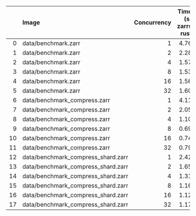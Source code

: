 |    | Image                              |   Concurrency |   Time (s)<br>zarrs<br>rust |   <br>tensorstore<br>python |   <br>zarr<br>python |   <br>zarrs<br>python |   <br>zarr<br>dask<br>python |   <br>zarrs<br>dask<br>python |   Memory (GB)<br>zarrs<br>rust |   <br>tensorstore<br>python |   <br>zarr<br>python |   <br>zarrs<br>python |   <br>zarr<br>dask<br>python |   <br>zarrs<br>dask<br>python |
|---:|:-----------------------------------|--------------:|----------------------------:|----------------------------:|---------------------:|----------------------:|-----------------------------:|------------------------------:|-------------------------------:|----------------------------:|---------------------:|----------------------:|-----------------------------:|------------------------------:|
|  0 | data/benchmark.zarr                |             1 |                        4.76 |                        5.74 |                 4.93 |                  6.62 |                         5.64 |                          6.90 |                           0.04 |                        0.12 |                 0.11 |                  0.12 |                         0.17 |                          0.17 |
|  1 | data/benchmark.zarr                |             2 |                        2.28 |                        3.49 |                 3.01 |                  3.68 |                         3.62 |                          4.01 |                           0.07 |                        0.19 |                 0.18 |                  0.18 |                         0.23 |                          0.24 |
|  2 | data/benchmark.zarr                |             4 |                        1.57 |                        2.43 |                 2.75 |                  2.54 |                         3.14 |                          3.27 |                           0.13 |                        0.32 |                 0.31 |                  0.31 |                         0.36 |                          0.35 |
|  3 | data/benchmark.zarr                |             8 |                        1.53 |                        2.15 |                 2.74 |                  2.63 |                         3.11 |                          2.76 |                           0.25 |                        0.41 |                 0.57 |                  0.45 |                         0.60 |                          0.48 |
|  4 | data/benchmark.zarr                |            16 |                        1.56 |                        2.03 |                 2.80 |                  2.34 |                         3.35 |                          2.94 |                           0.51 |                        0.74 |                 1.03 |                  0.74 |                         1.03 |                          0.72 |
|  5 | data/benchmark.zarr                |            32 |                        1.60 |                        2.43 |                 2.88 |                  2.39 |                         3.28 |                          3.09 |                           0.79 |                        1.63 |                 2.05 |                  1.28 |                         2.04 |                          1.24 |
|  6 | data/benchmark_compress.zarr       |             1 |                        4.11 |                        5.64 |                 6.25 |                  5.66 |                         6.77 |                          6.35 |                           0.05 |                        0.15 |                 0.13 |                  0.14 |                         0.18 |                          0.20 |
|  7 | data/benchmark_compress.zarr       |             2 |                        2.05 |                        3.27 |                 3.63 |                  3.14 |                         4.03 |                          3.69 |                           0.10 |                        0.23 |                 0.21 |                  0.22 |                         0.29 |                          0.27 |
|  8 | data/benchmark_compress.zarr       |             4 |                        1.10 |                        1.98 |                 2.52 |                  2.14 |                         2.80 |                          2.55 |                           0.16 |                        0.37 |                 0.43 |                  0.38 |                         0.44 |                          0.38 |
|  9 | data/benchmark_compress.zarr       |             8 |                        0.69 |                        1.51 |                 2.21 |                  1.93 |                         2.64 |                          2.37 |                           0.30 |                        0.52 |                 0.73 |                  0.59 |                         0.79 |                          0.57 |
| 10 | data/benchmark_compress.zarr       |            16 |                        0.74 |                        1.59 |                 2.19 |                  1.92 |                         2.64 |                          2.36 |                           0.52 |                        0.83 |                 1.26 |                  0.87 |                         1.25 |                          0.82 |
| 11 | data/benchmark_compress.zarr       |            32 |                        0.79 |                        1.63 |                 2.33 |                  1.94 |                         2.78 |                          2.37 |                           0.69 |                        1.42 |                 2.18 |                  1.33 |                         2.16 |                          1.31 |
| 12 | data/benchmark_compress_shard.zarr |             1 |                        2.42 |                        2.81 |                36.58 |                  3.57 |                        28.63 |                          3.86 |                           0.08 |                        0.14 |                 0.31 |                  0.14 |                         0.35 |                          0.19 |
| 13 | data/benchmark_compress_shard.zarr |             2 |                        1.65 |                        2.23 |                31.37 |                  2.17 |                        27.13 |                          2.76 |                           0.12 |                        0.18 |                 0.43 |                  0.21 |                         0.47 |                          0.22 |
| 14 | data/benchmark_compress_shard.zarr |             4 |                        1.31 |                        1.92 |                30.28 |                  1.91 |                        29.61 |                          2.32 |                           0.20 |                        0.27 |                 0.58 |                  0.31 |                         0.65 |                          0.31 |
| 15 | data/benchmark_compress_shard.zarr |             8 |                        1.16 |                        1.79 |                29.38 |                  1.78 |                        33.13 |                          2.21 |                           0.36 |                        0.39 |                 0.84 |                  0.46 |                         1.00 |                          0.46 |
| 16 | data/benchmark_compress_shard.zarr |            16 |                        1.12 |                        1.73 |                30.11 |                  1.82 |                        36.78 |                          2.22 |                           0.61 |                        0.55 |                 1.40 |                  0.74 |                         1.82 |                          0.72 |
| 17 | data/benchmark_compress_shard.zarr |            32 |                        1.17 |                        1.72 |                31.79 |                  1.76 |                        39.55 |                          2.27 |                           0.88 |                        0.90 |                 2.49 |                  1.25 |                         3.56 |                          1.23 |